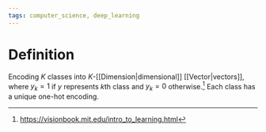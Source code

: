 ```yaml
---
tags: computer_science, deep_learning
---
```


# Definition

Encoding $K$ classes into $K$-[[Dimension|dimensional]] [[Vector|vectors]], where $y_k = 1$ if $y$ represents $k$th class and $y_k = 0$ otherwise.[^1] Each class has a unique one-hot encoding.

[^1]: https://visionbook.mit.edu/intro_to_learning.html
